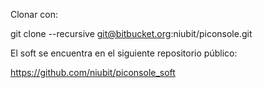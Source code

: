 Clonar con:

git clone --recursive git@bitbucket.org:niubit/piconsole.git

El soft se encuentra en el siguiente repositorio público:

https://github.com/niubit/piconsole_soft
